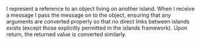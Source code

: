 I represent a reference to an object living on another island. When I receive a message I pass the message on to the object, ensuring that any arguments are converted properly so that no direct links between islands exists (except those explicitly permitted in the islands framework). Upon return, the returned value is converted similarly.
